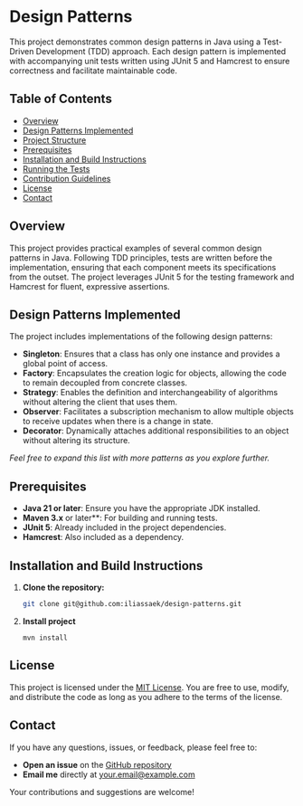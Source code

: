 # Design Patterns
This project demonstrates common design patterns in Java using a Test-Driven Development (TDD) approach. Each design pattern is implemented with accompanying unit tests written using JUnit 5 and Hamcrest to ensure correctness and facilitate maintainable code.

## Table of Contents
- [Overview](#overview)
- [Design Patterns Implemented](#design-patterns-implemented)
- [Project Structure](#project-structure)
- [Prerequisites](#prerequisites)
- [Installation and Build Instructions](#installation-and-build-instructions)
- [Running the Tests](#running-the-tests)
- [Contribution Guidelines](#contribution-guidelines)
- [License](#license)
- [Contact](#contact)

## Overview

This project provides practical examples of several common design patterns in Java. Following TDD principles, tests are written before the implementation, ensuring that each component meets its specifications from the outset. The project leverages JUnit 5 for the testing framework and Hamcrest for fluent, expressive assertions.

## Design Patterns Implemented

The project includes implementations of the following design patterns:

- **Singleton**: Ensures that a class has only one instance and provides a global point of access.
- **Factory**: Encapsulates the creation logic for objects, allowing the code to remain decoupled from concrete classes.
- **Strategy**: Enables the definition and interchangeability of algorithms without altering the client that uses them.
- **Observer**: Facilitates a subscription mechanism to allow multiple objects to receive updates when there is a change in state.
- **Decorator**: Dynamically attaches additional responsibilities to an object without altering its structure.

*Feel free to expand this list with more patterns as you explore further.*

## Prerequisites

- **Java 21 or later**: Ensure you have the appropriate JDK installed.
- **Maven 3.x** or later**: For building and running tests.
- **JUnit 5**: Already included in the project dependencies.
- **Hamcrest**: Also included as a dependency.

## Installation and Build Instructions

1. **Clone the repository:**
    ```bash
    git clone git@github.com:iliassaek/design-patterns.git
    ```
1. **Install project**
   ```
   mvn install
   ```
   
## License

This project is licensed under the [MIT License](LICENSE). You are free to use, modify, and distribute the code as long as you adhere to the terms of the license.

## Contact

If you have any questions, issues, or feedback, please feel free to:

- **Open an issue** on the [GitHub repository](https://github.com/iliassaek/design-patterns/issues)
- **Email me** directly at [your.email@example.com](mailto:iliassaek.dev@gmail.com)

Your contributions and suggestions are welcome!